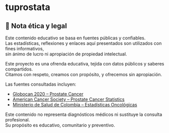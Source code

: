 # tuprostata
## 🧭 Nota ética y legal

Este contenido educativo se basa en fuentes públicas y confiables.  
Las estadísticas, reflexiones y enlaces aquí presentados son utilizados con fines informativos,  
sin ánimo de lucro ni apropiación de propiedad intelectual.

Este proyecto es una ofrenda educativa, tejida con datos públicos y saberes compartidos.  
Citamos con respeto, creamos con propósito, y ofrecemos sin apropiación.

Las fuentes consultadas incluyen:

- [Globocan 2020 – Prostate Cancer](https://gco.iarc.fr/today/data/factsheets/cancers/27-Prostate-fact-sheet.pdf)
- [American Cancer Society – Prostate Cancer Statistics](https://www.cancer.org/cancer/prostate-cancer/about/key-statistics.html)
- [Ministerio de Salud de Colombia – Estadísticas Oncológicas](https://www.minsalud.gov.co)

Este contenido no representa diagnósticos médicos ni sustituye la consulta profesional.  
Su propósito es educativo, comunitario y preventivo.
